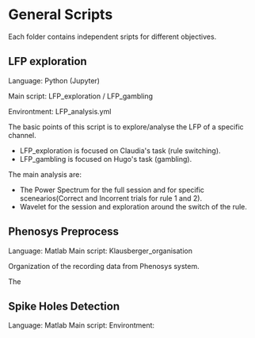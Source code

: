 # General Scripts

Each folder contains independent sripts for different objectives.

## LFP exploration

Language: Python (Jupyter)

Main script: LFP_exploration / LFP_gambling

Environtment: LFP_analysis.yml

The basic points of this script is to explore/analyse  the LFP of a specific channel. 
- LFP_exploration is focused on Claudia's task (rule switching). 
- LFP_gambling is focused on Hugo's task (gambling).

The main analysis are:
- The Power Spectrum for the full session and for specific scenearios(Correct and Incorrent trials for rule 1 and 2).
- Wavelet for the session and exploration around the switch of the rule.

## Phenosys Preprocess

Language: Matlab
Main script: Klausberger_organisation

Organization of the recording data from Phenosys system. 

The 

## Spike Holes Detection

Language: Matlab
Main script: 
Environtment: 

